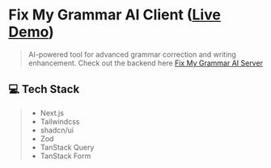 # Fix My Grammar AI Client ([Live Demo](https://fix-my-grammar-ai.vercel.app/))
> AI-powered tool for advanced grammar correction and writing enhancement. Check out the backend here [Fix My Grammar AI Server](https://github.com/jatnerubia/fix-my-grammar-ai-server)

## 💻 Tech Stack
> - Next.js
> - Tailwindcss
> - shadcn/ui
> - Zod
> - TanStack Query
> - TanStack Form
